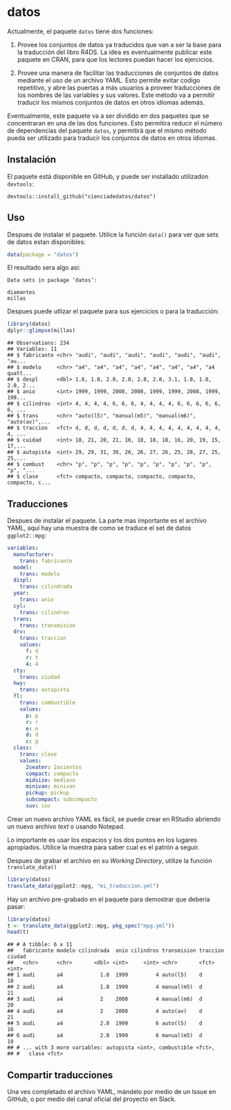 datos
================

Actualmente, el paquete `datos` tiene dos funciones:

1.  Provee los conjuntos de datos ya traducidos que van a ser la base para la traducción del libro R4DS. La idea es eventualmente publicar este paquete en CRAN, para que los lectores puedan hacer los ejercicios.

2.  Provee una manera de facilitar las traducciones de conjuntos de datos mediante el uso de un archivo YAML. Esto permite evitar codigo repetitivo, y abre las puertas a más usuarios a proveer traducciones de los nombres de las variables y sus valores. Este método va a permitir traducir los mismos conjuntos de datos en otros idiomas además.

Eventualmente, este paquete va a ser dividido en dos paquetes que se concentraran en una de las dos funciones. Esto permitira reducir el número de dependencias del paquete `datos`, y permitirá que el mismo método pueda ser utilizado para traducir los conjuntos de datos en otros idiomas.

Instalación
-----------

El paquete está disponible en GitHub, y puede ser installado utilizadon `devtools`:

    devtools::install_github("cienciadedatos/datos")

Uso
---

Despues de instalar el paquete. Utilice la función `data()` para ver que sets de datos estan disponibles:

``` r
data(package = "datos")
```

El resultado sera algo así:

    Data sets in package ‘datos’:

    diamantes                 
    millas       

Despues puede utlizar el paquete para sus ejercicios o para la traducción:

``` r
library(datos)
dplyr::glimpse(millas)
```

    ## Observations: 234
    ## Variables: 11
    ## $ fabricante <chr> "audi", "audi", "audi", "audi", "audi", "audi", "au...
    ## $ modelo     <chr> "a4", "a4", "a4", "a4", "a4", "a4", "a4", "a4 quatt...
    ## $ despl      <dbl> 1.8, 1.8, 2.0, 2.0, 2.8, 2.8, 3.1, 1.8, 1.8, 2.0, 2...
    ## $ anio       <int> 1999, 1999, 2008, 2008, 1999, 1999, 2008, 1999, 199...
    ## $ cilindros  <int> 4, 4, 4, 4, 6, 6, 6, 4, 4, 4, 4, 6, 6, 6, 6, 6, 6, ...
    ## $ trans      <chr> "auto(l5)", "manual(m5)", "manual(m6)", "auto(av)",...
    ## $ traccion   <fct> d, d, d, d, d, d, d, 4, 4, 4, 4, 4, 4, 4, 4, 4, 4, ...
    ## $ cuidad     <int> 18, 21, 20, 21, 16, 18, 18, 18, 16, 20, 19, 15, 17,...
    ## $ autopista  <int> 29, 29, 31, 30, 26, 26, 27, 26, 25, 28, 27, 25, 25,...
    ## $ combust    <chr> "p", "p", "p", "p", "p", "p", "p", "p", "p", "p", "...
    ## $ clase      <fct> compacto, compacto, compacto, compacto, compacto, c...

Traducciones
------------

Despues de instalar el paquete. La parte mas importante es el archivo YAML, aquí hay una muestra de como se traduce el set de datos `ggplot2::mpg`:

``` yml
variables:
  manufacturer:
    trans: fabricante
  model:
    trans: modelo
  displ:
    trans: cilindrada
  year:
    trans: anio
  cyl:
    trans: cilindros
  trans:
    trans: transmision
  drv:
    trans: traccion
    values:
      f: d
      r: t
      4: 4
  cty:
    trans: ciudad
  hwy:
    trans: autopista
  fl:
    trans: combustible
    values:
      p: p
      r: r
      e: e
      d: d
      c: g
  class:
    trans: clase
    values:
      2seater: 2asientos
      compact: compacto
      midsize: mediano
      minivan: minivan
      pickup: pickup
      subcompact: subcompacto
      suv: suv
```

Crear un nuevo archivo YAML es fácil, se puede crear en RStudio abriendo un nuevo archivo *text* o usando Notepad.

Lo importante es usar los espacios y los dos puntos en los lugares apropiados. Utilice la muestra para saber cual es el patrón a seguir.

Despues de grabar el archivo en su *Working Directory*, utilize la función `translate_data()`

``` r
library(datos)
translate_data(ggplot2::mpg, "mi_traduccion.yml")
```

Hay un archivo pre-grabado en el paquete para demostrar que deberia pasar:

``` r
library(datos)
t <- translate_data(ggplot2::mpg, pkg_spec("mpg.yml"))
head(t)
```

    ## # A tibble: 6 x 11
    ##   fabricante modelo cilindrada  anio cilindros transmision traccion ciudad
    ##   <chr>      <chr>       <dbl> <int>     <int> <chr>       <fct>     <int>
    ## 1 audi       a4            1.8  1999         4 auto(l5)    d            18
    ## 2 audi       a4            1.8  1999         4 manual(m5)  d            21
    ## 3 audi       a4            2    2008         4 manual(m6)  d            20
    ## 4 audi       a4            2    2008         4 auto(av)    d            21
    ## 5 audi       a4            2.8  1999         6 auto(l5)    d            16
    ## 6 audi       a4            2.8  1999         6 manual(m5)  d            18
    ## # ... with 3 more variables: autopista <int>, combustible <fct>,
    ## #   clase <fct>

Compartir traducciones
----------------------

Una ves completado el archivo YAML, mándelo por medio de un Issue en GitHub, o por medio del canal oficial del proyecto en Slack.
